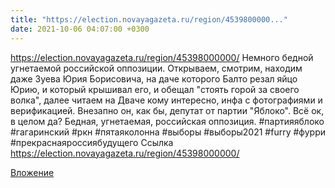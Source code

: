 ```yaml
---
title: "https://election.novayagazeta.ru/region/4539800000..."
date: 2021-10-06 04:07:00 +0300
---
```


https://election.novayagazeta.ru/region/45398000000/
Немного бедной угнетаемой российской оппозиции. Открываем, смотрим, находим даже Зуева Юрия Борисовича, на даче которого Балто резал яйцо Юрию, и который крышивал его, и обещал "стоять горой за своего волка", далее читаем на Дваче кому интересно, инфа с фотографиями и верификацией. Внезапно он, как бы, депутат от партии "Яблоко". Всё ок, в целом да? Бедная, угнетаемая, российская оппозиция.
#партияяблоко #гагаринский #ркн #пятаяколонна #выборы #выборы2021 #furry #фурри #прекраснаяроссиябудущего
Ссылка
https://election.novayagazeta.ru/region/45398000000/

[Вложение](https://election.novayagazeta.ru/region/45398000000/)
